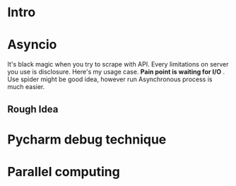 # Intro
# Asyncio
It's black magic when you try to scrape with API. Every limitations on server you use is disclosure. Here's my usage case. **Pain point is waiting for I/O** . Use spider might be good idea, however run Asynchronous process is much easier.


## Rough Idea 



# Pycharm debug technique

# Parallel computing
<!--stackedit_data:
eyJoaXN0b3J5IjpbMTc5MTY4NDc1MSwtMTc3MTIzNjc4OV19
-->